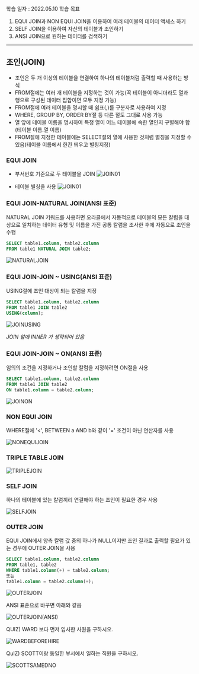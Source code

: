 학습 일자 : 2022.05.10
학습 목표

1. EQUI JOIN과 NON EQUI JOIN을 이용하여 여러 테이블의 데이터 액세스 하기
2. SELF JOIN을 이용하여 자신의 테이블과 조인하기
3. ANSI JOIN으로 원하는 데이터를 검색하기

---

## 조인(JOIN)

- 조인은 두 개 이상의 테이블을 연결하여 하나의 테이블처럼 출력할 때 사용하는 방식
- FROM절에는 여러 개 테이블을 지정하는 것이 가능(꼭 테이블이 아니더라도 열과 행으로 구성된 데이터 집합이면 모두 지정 가능)
- FROM절에 여러 테이블을 명시할 때 쉼표(,)를 구분자로 사용하여 지정
- WHERE, GROUP BY, ORDER BY절 등 다른 절도 그대로 사용 가능
- 열 앞에 테이블 이름을 명시하여 특정 열이 어느 테이블에 속한 열인지 구별해야 함(테이블 이름.열 이름)
- FROM절에 지정한 테이블에는 SELECT절의 열에 사용한 것처럼 별칭을 지정할 수 있음(테이블 이름에서 한칸 띄우고 별칭지정)

### EQUI JOIN

- 부서번호 기준으로 두 테이블을 JOIN
  ![JOIN01](./imgs/JOIN01.PNG)

- 테이블 별칭을 사용
  ![JOIN01](./imgs/JOIN01.PNG)

### EQUI JOIN-NATURAL JOIN(ANSI 표준)

NATURAL JOIN 키워드를 사용하면 오라클에서 자동적으로 테이블의 모든 칼럼을 대상으로 일치하는 데이터 유형 및 이름을 가진 공통 칼럼을 조사한 후에 자동으로 조인을 수행

```sql
SELECT table1.column, table2.column
FROM table1 NATURAL JOIN table2;
```

![NATURALJOIN](./imgs/NATURALJOIN.PNG)

### EQUI JOIN-JOIN ~ USING(ANSI 표준)

USING절에 조인 대상이 되는 칼럼을 지정

```sql
SELECT table1.column, table2.column
FROM table1 JOIN table2
USING(column);
```

![JOINUSING](./imgs/JOINUSING.PNG)

_JOIN 앞에 INNER 가 생략되어 있음_

### EQUI JOIN-JOIN ~ ON(ANSI 표준)

임의의 조건을 지정하거나 조인할 칼럼을 지정하려면 ON절을 사용

```sql
SELECT table1.column, table2.column
FROM table1 JOIN table2
ON table1.column = table2.column;
```

![JOINON](./imgs/JOINON.PNG)

### NON EQUI JOIN

WHERE절에 '<', BETWEEN a AND b와 같이 '=' 조건이 아닌 연산자를 사용

![NONEQUIJOIN](./imgs/NONEQUIJOIN.PNG)

### TRIPLE TABLE JOIN

![TRIPLEJOIN](./imgs/TRIPLEJOIN.PNG)

### SELF JOIN

하나의 테이블에 있는 칼럼끼리 연결해야 하는 조인이 필요한 경우 사용

![SELFJOIN](./imgs/SELFJOIN.PNG)

### OUTER JOIN

EQUI JOIN에서 양측 칼럼 값 중의 하나가 NULL이지만 조인 결과로 출력할 필요가 있는 경우에 OUTER JOIN을 사용

```sql
SELECT table1.column, table2.column
FROM table1, table2
WHERE table1.column(+) = table2.column;
또는
table1.column = table2.column(+);
```

![OUTERJOIN](./imgs/OUTERJOIN.PNG)

ANSI 표준으로 바꾸면 아래와 같음

![OUTERJOIN(ANSI)](<./imgs/OUTERJOIN(ANSI).PNG>)

QUIZ) WARD 보다 먼저 입사한 사원을 구하시오.

![WARDBEFOREHIRE](./imgs/WARDBEFOREHIRE.PNG)

QuIZ) SCOTT이랑 동일한 부서에서 일하는 직원을 구하시오.

![SCOTTSAMEDNO](./imgs/SCOTTSAMEDNO.PNG)
